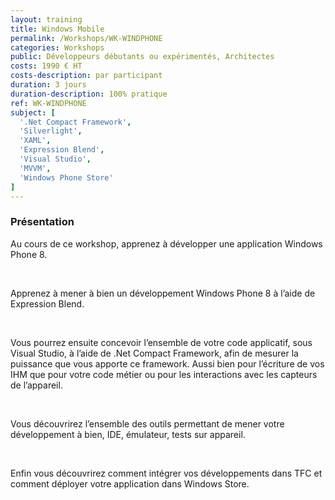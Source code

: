 ```yaml
---
layout: training
title: Windows Mobile
permalink: /Workshops/WK-WINDPHONE
categories: Workshops
public: Développeurs débutants ou expérimentés, Architectes
costs: 1990 € HT
costs-description: par participant
duration: 3 jours
duration-description: 100% pratique
ref: WK-WINDPHONE
subject: [
  '.Net Compact Framework',
  'Silverlight',
  'XAML',
  'Expression Blend',
  'Visual Studio',
  'MVVM',
  'Windows Phone Store'
]
---
```


### Présentation

Au cours de ce workshop, apprenez à développer une application Windows Phone 8.

<br/>

Apprenez à mener à bien un développement Windows Phone 8 à l’aide de Expression Blend.

<br/>

Vous pourrez ensuite concevoir l’ensemble de votre code applicatif, sous Visual Studio, à l’aide de .Net Compact Framework, afin de mesurer la puissance que vous apporte ce framework. Aussi bien pour l’écriture de vos IHM que pour votre code métier ou pour les interactions avec les capteurs de l’appareil.

<br/>

Vous découvrirez l’ensemble des outils permettant de mener votre développement à bien, IDE, émulateur, tests sur appareil.

<br/>

Enfin vous découvrirez comment intégrer vos développements dans TFC et comment déployer votre application dans Windows Store.
